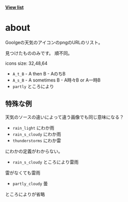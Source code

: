 [**View list**](https://github.com/JinnoNet/Goolge-weather-icons-list/blob/main/list.txt)

# about

Goolgeの天気のアイコンのpngのURLのリスト。

見つけたもののみです。 順不同。

icons size: 32,48,64  

* `A_t_B` - A then B - AのちB
* `A_s_B` - A sometimes B - A時々B or A一時B
* `partly` ところにより

## 特殊な例
天気のソースの違いによって違う画像でも同じ意味になる？

* `rain_light` にわか雨
* `rain_s_cloudy` にわか雨
* `thunderstorms` にわか雷

にわかの定義がわからない。

* `rain_s_cloudy` ところにより雷雨

雷がなくても雷雨

* `partly_cloudy` 曇

ところによりが省略
